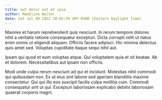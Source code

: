 ```yaml
---
title: aut dolor aut et ipsa
author: Madeline Walter
date: Sat Jul 09 2022 20:02:59 GMT-0400 (Eastern Daylight Time)
---
```

Maiores et harum reprehenderit quis nesciunt. In rerum tempore dolores nihil a veritatis ratione consequatur excepturi. Dicta corrupti velit ut natus enim omnis ut eligendi aliquam. Officiis facere adipisci. Hic minima delectus quis amet sed. Voluptas cupiditate itaque sequi nihil aut.

 Ipsam qui quod et eum voluptas atque. Qui voluptatem quia et sit beatae. Ab et dolorem. Necessitatibus aut ipsam non officiis.

 Modi unde culpa rerum nesciunt ad qui et incidunt. Molestias nihil commodi qui quibusdam non. Ex ut eius sint labore sed aperiam blanditiis maxime consectetur. Qui qui illo eos suscipit facilis culpa mollitia cum. Commodi consequatur sint ut qui. Excepturi laboriosam explicabo debitis laboriosam quaerat corporis magni.